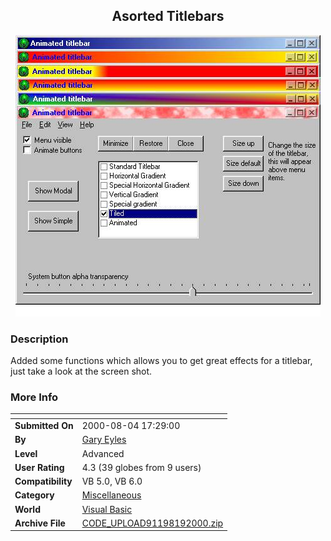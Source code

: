 ﻿<div align="center">

## Asorted Titlebars

<img src="PIC20008191110468158.JPG">
</div>

### Description

Added some functions which allows you to get great effects for a titlebar, just take a look at the screen shot.
 
### More Info
 


<span>             |<span>
---                |---
**Submitted On**   |2000-08-04 17:29:00
**By**             |[Gary Eyles](https://github.com/Planet-Source-Code/PSCIndex/blob/master/ByAuthor/gary-eyles.md)
**Level**          |Advanced
**User Rating**    |4.3 (39 globes from 9 users)
**Compatibility**  |VB 5\.0, VB 6\.0
**Category**       |[Miscellaneous](https://github.com/Planet-Source-Code/PSCIndex/blob/master/ByCategory/miscellaneous__1-1.md)
**World**          |[Visual Basic](https://github.com/Planet-Source-Code/PSCIndex/blob/master/ByWorld/visual-basic.md)
**Archive File**   |[CODE\_UPLOAD91198192000\.zip](https://github.com/Planet-Source-Code/gary-eyles-asorted-titlebars__1-10819/archive/master.zip)








